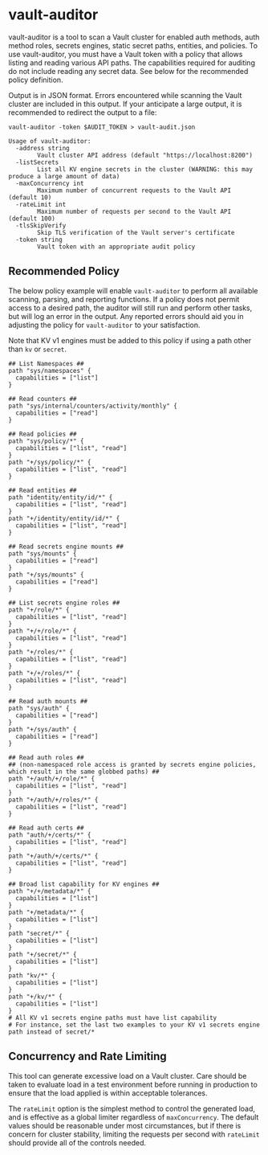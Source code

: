 # vault-auditor

vault-auditor is a tool to scan a Vault cluster for enabled auth methods, auth
method roles, secrets engines, static secret paths, entities, and policies. To
use vault-auditor, you must have a Vault token with a policy that allows listing
and reading various API paths. The capabilities required for auditing do not
include reading any secret data. See below for the recommended policy
definition.

Output is in JSON format. Errors encountered while scanning the Vault cluster
are included in this output. If your anticipate a large output, it is
recommended to redirect the output to a file:

```shell
vault-auditor -token $AUDIT_TOKEN > vault-audit.json
```

```text
Usage of vault-auditor:
  -address string
    	Vault cluster API address (default "https://localhost:8200")
  -listSecrets
    	List all KV engine secrets in the cluster (WARNING: this may produce a large amount of data)
  -maxConcurrency int
    	Maximum number of concurrent requests to the Vault API (default 10)
  -rateLimit int
    	Maximum number of requests per second to the Vault API (default 100)
  -tlsSkipVerify
    	Skip TLS verification of the Vault server's certificate
  -token string
    	Vault token with an appropriate audit policy
```

## Recommended Policy
The below policy example will enable `vault-auditor` to perform all available
scanning, parsing, and reporting functions. If a policy does not permit access
to a desired path, the auditor will still run and perform other tasks, but will
log an error in the output. Any reported errors should aid you in adjusting the
policy for `vault-auditor` to your satisfaction.

Note that KV v1 engines must be added to this policy if using a path other than
`kv` or `secret`.

```text
## List Namespaces ##
path "sys/namespaces" {
  capabilities = ["list"]
}

## Read counters ##
path "sys/internal/counters/activity/monthly" {
  capabilities = ["read"]
}

## Read policies ##
path "sys/policy/*" {
  capabilities = ["list", "read"]
}
path "+/sys/policy/*" {
  capabilities = ["list", "read"]
}

## Read entities ##
path "identity/entity/id/*" {
  capabilities = ["list", "read"]
}
path "+/identity/entity/id/*" {
  capabilities = ["list", "read"]
}

## Read secrets engine mounts ##
path "sys/mounts" {
  capabilities = ["read"]
}
path "+/sys/mounts" {
  capabilities = ["read"]
}

## List secrets engine roles ##
path "+/role/*" {
  capabilities = ["list", "read"]
}
path "+/+/role/*" {
  capabilities = ["list", "read"]
}
path "+/roles/*" {
  capabilities = ["list", "read"]
}
path "+/+/roles/*" {
  capabilities = ["list", "read"]
}

## Read auth mounts ##
path "sys/auth" {
  capabilities = ["read"]
}
path "+/sys/auth" {
  capabilities = ["read"]
}

## Read auth roles ##
## (non-namespaced role access is granted by secrets engine policies, which result in the same globbed paths) ##
path "+/auth/+/role/*" {
  capabilities = ["list", "read"]
}
path "+/auth/+/roles/*" {
  capabilities = ["list", "read"]
}

## Read auth certs ##
path "auth/+/certs/*" {
  capabilities = ["list", "read"]
}
path "+/auth/+/certs/*" {
  capabilities = ["list", "read"]
}

## Broad list capability for KV engines ##
path "+/+/metadata/*" {
  capabilities = ["list"]
}
path "+/metadata/*" {
  capabilities = ["list"]
}
path "secret/*" {
  capabilities = ["list"]
}
path "+/secret/*" {
  capabilities = ["list"]
}
path "kv/*" {
  capabilities = ["list"]
}
path "+/kv/*" {
  capabilities = ["list"]
}
# All KV v1 secrets engine paths must have list capability
# For instance, set the last two examples to your KV v1 secrets engine path instead of secret/*
```

## Concurrency and Rate Limiting

This tool can generate excessive load on a Vault cluster. Care should be taken
to evaluate load in a test environment before running in production to ensure
that the load applied is within acceptable tolerances.

The `rateLimit` option is the simplest method to control the generated load, and
is effective as a global limiter regardless of `maxConcurrency`. The default
values should be reasonable under most circumstances, but if there is concern
for cluster stability, limiting the requests per second with `rateLimit` should
provide all of the controls needed.